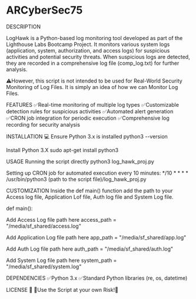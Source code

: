 # ARCyberSec75

DESCRIPTION

LogHawk is a Python-based log monitoring tool developed as part of the Lighthouse Labs Bootcamp Project. It monitors various system logs (application,
system, authorization, and access logs) for suspicious activities and potential security threats. When suspicious logs are detected, they are recorded in a comprehensive log file (comp_log.txt)
for further analysis.

⚠️However, this script is not intended to be used for Real-World Security Monitoring of Log Files. It is simply an idea of how we can Monitor Log Files.

FEATURES
✅Real-time monitoring of multiple log types
✅Customizable detection rules for suspicious activities
✅Automated alert generation
✅CRON job integration for periodic execution
✅Comprehensive log recording for security analysis

INSTALLATION 💻
Ensure Python 3.x is installed
python3 --version

Install Python 3.X
sudo apt-get install python3

USAGE
Running the script directly
python3 log_hawk_proj.py

Setting up CRON job for automated execution every 10 minutes:
*/10 * * * * /usr/bin/python3 (path to the script file)/log_hawk_proj.py

CUSTOMIZATION
Inside the def main() function add the path to your Access log file, Application Lof file, Auth log file and System Log file.

def main():

Add Access Log file path here
access_path = "/media/sf_shared/access.log"

Add Application Log file path here
app_path = "/media/sf_shared/app.log"

Add Auth Log file path here
auth_path = "/media/sf_shared/auth.log"

Add System Log file path here
system_path = "/media/sf_shared/system.log"

DEPENDENCIES
✅Python 3.x
✅Standard Python libraries (re, os, datetime)

LICENSE 📝
🛑Use the Script at your own Risk!🛑
